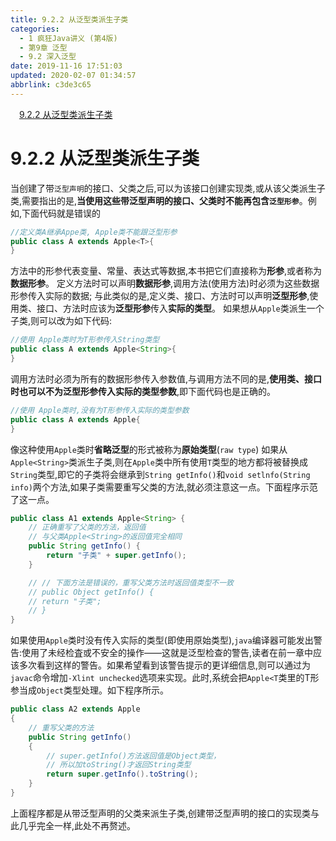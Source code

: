 ```yaml
---
title: 9.2.2 从泛型类派生子类
categories: 
  - 1 疯狂Java讲义 (第4版)
  - 第9章 泛型
  - 9.2 深入泛型
date: 2019-11-16 17:51:03
updated: 2020-02-07 01:34:57
abbrlink: c3de3c65
---
```

<div id='my_toc'><a href="/JavaReadingNotes/c3de3c65/#9-2-2-从泛型类派生子类" class="header_1">9.2.2 从泛型类派生子类</a>&nbsp;<br></div>
<style>.header_1{margin-left: 1em;}.header_2{margin-left: 2em;}.header_3{margin-left: 3em;}.header_4{margin-left: 4em;}.header_5{margin-left: 5em;}.header_6{margin-left: 6em;}</style>
<!--more-->
<script>if (navigator.platform.search('arm')==-1){document.getElementById('my_toc').style.display = 'none';}var e,p = document.getElementsByTagName('p');while (p.length>0) {e = p[0];e.parentElement.removeChild(e);}</script>

<!--end-->
# 9.2.2 从泛型类派生子类 #
当创建了带`泛型声明`的接口、父类之后,可以为该接口创建实现类,或从该父类派生子类,需要指出的是,**当使用这些带泛型声明的接口、父类时不能再包含`泛型形参`**。例如,下面代码就是错误的
```java
//定义类A继承Appe类, Apple类不能跟泛型形参
public class A extends Apple<T>{
}
```
方法中的形参代表变量、常量、表达式等数据,本书把它们直接称为**形参**,或者称为**数据形参**。
定义方法时可以声明**数据形参**,调用方法(使用方法)时必须为这些数据形参传入实际的数据;
与此类似的是,定义类、接口、方法时可以声明**泛型形参**,使用类、接口、方法时应该为**泛型形参**传入**实际的类型**。
如果想从`Apple`类派生一个子类,则可以改为如下代码:
```java
//使用 Apple类时为T形参传入String类型
public class A extends Apple<String>{
}
```
调用方法时必须为所有的数据形参传入参数值,与调用方法不同的是,**使用类、接口时也可以不为泛型形参传入实际的类型参数**,即下面代码也是正确的。
```java
//使用 Apple类时,没有为T形参传入实际的类型参数
public class A extends Apple{
}
```
像这种使用`Apple`类时**省略泛型**的形式被称为**原始类型**(`raw type`)
如果从`Apple<String>`类派生子类,则在`Apple`类中所有使用`T`类型的地方都将被替换成`String`类型,即它的子类将会继承到`String getInfo()`和`void setlnfo(String info)`两个方法,如果子类需要重写父类的方法,就必须注意这一点。下面程序示范了这一点。
```java
public class A1 extends Apple<String> {
    // 正确重写了父类的方法，返回值
    // 与父类Apple<String>的返回值完全相同
    public String getInfo() {
        return "子类" + super.getInfo();
    }

    // // 下面方法是错误的，重写父类方法时返回值类型不一致
    // public Object getInfo() {
    // return "子类";
    // }
}
```
如果使用`Apple`类时没有传入实际的类型(即使用原始类型),`java`编译器可能发出警告:使用了未经检査或不安全的操作——这就是泛型检查的警告,读者在前一章中应该多次看到这样的警告。如果希望看到该警告提示的更详细信息,则可以通过为`javac`命令增加`-Xlint unchecked`选项来实现。此时,系统会把`Apple<T`类里的T形参当成`Object`类型处理。如下程序所示。
```java
public class A2 extends Apple
{
    // 重写父类的方法
    public String getInfo()
    {
        // super.getInfo()方法返回值是Object类型，
        // 所以加toString()才返回String类型
        return super.getInfo().toString();
    }
}
```
上面程序都是从带泛型声明的父类来派生子类,创建带泛型声明的接口的实现类与此几乎完全一样,此处不再赘述。

